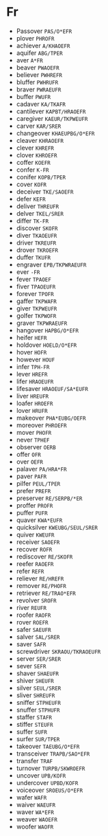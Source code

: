 # Fr

* Passover `PAS/O*EFR`
* plover `PHROFR`
* achiever `A/KHAOEFR`
* aquifer `ABG/TPER`
* aver `A*FR`
* beaver `PWAOEFR`
* believer `PWHREFR`
* bluffer `PWHRUFR`
* braver `PWRAEUFR`
* buffer `PWUFR`
* cadaver `KA/TKAFR`
* cantilever `KAPBT/HRAOEFR`
* caregiver `KAEUR/TKPWEUFR`
* carver `KAR/SRER`
* changeover `KHAEUPBG/O*EFR`
* cleaver `KHRAOEFR`
* clever `KHREFR`
* clover `KHROEFR`
* coffer `KOEFR`
* confer `K-FR`
* conifer `KOPB/TPER`
* cover `KOFR`
* deceiver `TKE/SAOEFR`
* defer `KEFR`
* deliver `THREUFR`
* delver `TKEL/SRER`
* differ `TK-FR`
* discover `SKOFR`
* diver `TKAOEUFR`
* driver `TKREUFR`
* drover `TKROEFR`
* duffer `TKUFR`
* engraver `EPB/TKPWRAEUFR`
* ever `-FR`
* fever `TPAOEF`
* fiver `TPAOEUFR`
* forever `TPOFR`
* gaffer `TKPWAFR`
* giver `TKPWEUFR`
* golfer `TKPWOFR`
* graver `TKPWRAEUFR`
* hangover `HAPBG/O*EFR`
* heifer `HEFR`
* holdover `HOELD/O*EFR`
* hover `HOFR`
* however `HOUF`
* infer `TPH-FR`
* lever `HREFR`
* lifer `HRAOEUFR`
* lifesaver `HRAOEUF/SA*EUFR`
* liver `HREUFR`
* loafer `HROEFR`
* lover `HRUFR`
* makeover `PHA*EUBG/OEFR`
* moreover `PHROEFR`
* mover `PHOFR`
* never `TPHEF`
* observer `OERB`
* offer `OFR`
* over `OEFR`
* palaver `PA/HRA*FR`
* paver `PAFR`
* pilfer `PEUL/TPER`
* prefer `PREFR`
* preserver `RE/SERPB/*ER`
* proffer `PROFR`
* puffer `PUFR`
* quaver `KWA*EUFR`
* quicksilver `KWEUBG/SEUL/SRER`
* quiver `KWEUFR`
* receiver `SAOEFR`
* recover `ROFR`
* rediscover `RE/SKOFR`
* reefer `RAOEFR`
* refer `REFR`
* reliever `RE/HREFR`
* remover `RE/PHOFR`
* retriever `RE/TRAO*EFR`
* revolver `SROFR`
* river `REUFR`
* roofer `RAOFR`
* rover `ROEFR`
* safer `SAEUFR`
* salver `SAL/SRER`
* saver `SAFR`
* screwdriver `SKRAOU/TKRAOEUFR`
* server `SER/SRER`
* sever `SEFR`
* shaver `SHAEUFR`
* shiver `SHEUFR`
* silver `SEUL/SRER`
* sliver `SHREUFR`
* sniffer `STPHEUFR`
* snuffer `STPHUFR`
* staffer `STAFR`
* stiffer `STEUFR`
* suffer `SUFR`
* surfer `SUR/TPER`
* takeover `TAEUBG/O*EFR`
* transceiver `TRAPB/SAO*EFR`
* transfer `TRAF`
* turnover `TURPB/SKWROEFR`
* uncover `UPB/KOFR`
* undercover `UPBD/KOFR`
* voiceover `SROEUS/O*EFR`
* wafer `WAFR`
* waiver `WAEUFR`
* waver `WA*EFR`
* weaver `WAOEFR`
* woofer `WAOFR`
